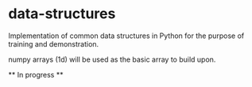 # data-structures

Implementation of common data structures in Python for the purpose of training and demonstration.

numpy arrays (1d) will be used as the basic array to build upon.

** In progress **
